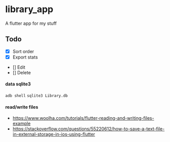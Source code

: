 # library_app

A flutter app for my stuff

## Todo
* [x] Sort order
* [x] Export stats
* [] Edit
* [] Delete

#### data sqlite3
`adb shell`
`sqlite3 Library.db`

#### read/write files
* https://www.woolha.com/tutorials/flutter-reading-and-writing-files-example
* https://stackoverflow.com/questions/55220612/how-to-save-a-text-file-in-external-storage-in-ios-using-flutter
